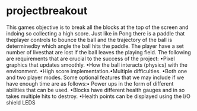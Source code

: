 # projectbreakout
This games objective is to break all the blocks at the top of the screen and indoing so collecting a high score.
Just like in Pong there is a paddle that theplayer controls to bounce the ball and the trajectory of the ball is determinedby which angle the ball hits the paddle.  The player have a set number of livesthat are lost if the ball leaves the playing field.
The following are requirements that are crucial to the success of the project:
•Pixel graphics that updates smoothly.
•How the ball interacts (physics) with the environment.
•High score implementation.•Multiple difficulties.
•Both one and two player modes.
Some optional features that we may include if we have enough time are as follows:•
Power ups in the form of different abilities that can be used.
•Blocks have different health gauges and in so takes multiple hits to destroy.
•Health points can be displayed using the I/O shield LEDS
